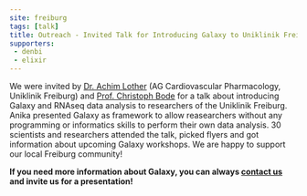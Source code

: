 ```yaml
---
site: freiburg
tags: [talk]
title: Outreach - Invited Talk for Introducing Galaxy to Uniklinik Freiburg
supporters:
 - denbi
 - elixir
---
```


We were invited by [Dr. Achim Lother](https://www.herzzentrum.de/kliniken-fachbereiche/klinik-fuer-kardiologie-und-angiologie-i/grundlagenforschung/cardiovascular-pharmacology.html) (AG Cardiovascular Pharmacology, Uniklinik Freiburg) and [Prof. Christoph Bode](https://www.med.uni-freiburg.de/de/fakultaet/profs/bode) for a talk about introducing Galaxy and RNAseq data analysis to researchers of the Uniklinik Freiburg. Anika presented Galaxy as framework to allow reasearchers without any programming or informatics skills to perform their own data analysis. 30 scientists and researchers attended the talk, picked flyers and got information about upcoming Galaxy workshops. We are happy to support our local Freiburg community!

**If you need more information about Galaxy, you can always [contact us](mailto:contact@usegalaxy.eu) and invite us for a presentation!**
